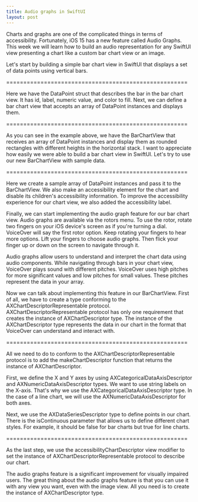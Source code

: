 ```yaml
---
title: Audio graphs in SwiftUI
layout: post
---
```


Charts and graphs are one of the complicated things in terms of accessibility. Fortunately, iOS 15 has a new feature called Audio Graphs. This week we will learn how to build an audio representation for any SwiftUI view presenting a chart like a custom bar chart view or an image.

Let's start by building a simple bar chart view in SwiftUI that displays a set of data points using vertical bars.

=====================================================

Here we have the DataPoint struct that describes the bar in the bar chart view. It has id, label, numeric value, and color to fill. Next, we can define a bar chart view that accepts an array of DataPoint instances and displays them.

=====================================================

As you can see in the example above, we have the BarChartView that receives an array of DataPoint instances and display them as rounded rectangles with different heights in the horizontal stack. I want to appreciate how easily we were able to build a bar chart view in SwiftUI. Let's try to use our new BarChartView with sample data.

=====================================================

Here we create a sample array of DataPoint instances and pass it to the BarChartView. We also make an accessibility element for the chart and disable its children's accessibility information. To improve the accessibility experience for our chart view, we also added the accessibility label.

Finally, we can start implementing the audio graph feature for our bar chart view. Audio graphs are available via the rotors menu. To use the rotor, rotate two fingers on your iOS device's screen as if you're turning a dial. VoiceOver will say the first rotor option. Keep rotating your fingers to hear more options. Lift your fingers to choose audio graphs. Then flick your finger up or down on the screen to navigate through it.

Audio graphs allow users to understand and interpret the chart data using audio components. While navigating through bars in your chart view, VoiceOver plays sound with different pitches. VoiceOver uses high pitches for more significant values and low pitches for small values. These pitches represent the data in your array.

Now we can talk about implementing this feature in our BarChartView. First of all, we have to create a type conforming to the AXChartDescriptorRepresentable protocol. AXChartDescriptorRepresentable protocol has only one requirement that creates the instance of AXChartDescriptor type. The instance of the AXChartDescriptor type represents the data in our chart in the format that VoiceOver can understand and interact with. 

=====================================================

All we need to do to conform to the AXChartDescriptorRepresentable protocol is to add the makeChartDescriptor function that returns the instance of AXChartDescriptor.

First, we define the X and Y axes by using AXCategoricalDataAxisDescriptor and AXNumericDataAxisDescriptor types. We want to use string labels on the X-axis. That's why we use the AXCategoricalDataAxisDescriptor type. In the case of a line chart, we will use the AXNumericDataAxisDescriptor for both axes.

Next, we use the AXDataSeriesDescriptor type to define points in our chart. There is the isContinuous parameter that allows us to define different chart styles. For example, it should be false for bar charts but true for line charts.

=====================================================

As the last step, we use the accessibilityChartDescriptor view modifier to set the instance of AXChartDescriptorRepresentable protocol to describe our chart.

The audio graphs feature is a significant improvement for visually impaired users. The great thing about the audio graphs feature is that you can use it with any view you want, even with the image view. All you need is to create the instance of AXChartDescriptor type.

